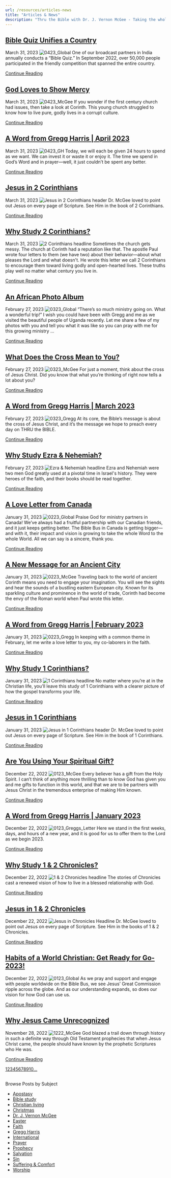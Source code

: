 ```yaml
---
url: /resources/articles-news
title: "Articles & News"
description: "Thru the Bible with Dr. J. Vernon McGee - Taking the whole Word to the whole world"
---
```







## [Bible Quiz Unifies a Country](articles-news/news/2023/03/31/bible-quiz-unifies-a-country)


March 31, 2023
![](https://www.ttb.org/images/default-source/features-and-news/0423_globale8019b7a-bbcb-406e-8537-c8fc28f46fba.jpg?sfvrsn=93891816_1 "0423_Global")
One of our broadcast partners in India annually conducts a “Bible Quiz.” In September 2022, over 50,000 people participated in the friendly competition that spanned the entire country.


[Continue Reading](articles-news/news/2023/03/31/bible-quiz-unifies-a-country)




## [God Loves to Show Mercy](articles-news/features/2023/03/31/god-loves-to-show-mercy)


March 31, 2023
![](https://www.ttb.org/images/default-source/features-and-news/0423_mcgee366ce8a0-a471-44eb-b394-e740150065c2.png?sfvrsn=d9891816_1 "0423_McGee")
If you wonder if the first century church had issues, then take a look at Corinth. This young church struggled to know how to live pure, godly lives in a corrupt culture.


[Continue Reading](articles-news/features/2023/03/31/god-loves-to-show-mercy)




## [A Word from Gregg Harris | April 2023](articles-news/features/2023/03/31/a-word-from-gregg-harris-april-2023)


March 31, 2023
![](https://www.ttb.org/images/default-source/features-and-news/0423_gh790834d3-bc83-43c5-b16c-95a835c560d6.jpg?sfvrsn=33881816_1 "0423_GH")
Today, we will each be given 24 hours to spend as we want. We can invest it or waste it or enjoy it. The time we spend in God’s Word and in prayer—well, it just couldn’t be spent any better.


[Continue Reading](articles-news/features/2023/03/31/a-word-from-gregg-harris-april-2023)




## [Jesus in 2 Corinthians](articles-news/features/2023/03/31/jesus-in-2-corinthians)


March 31, 2023
![](https://www.ttb.org/images/default-source/jesus-in/jesus-in-2-corinthians-header1d8959f8-cdea-4398-ac90-fe28c73a732d.jpg?sfvrsn=5d971816_1 "Jesus in 2 Corinthians header")
Dr. McGee loved to point out Jesus on every page of Scripture. See Him in the book of 2 Corinthians.


[Continue Reading](articles-news/features/2023/03/31/jesus-in-2-corinthians)




## [Why Study 2 Corinthians?](articles-news/features/2023/03/31/why-study-chronicles)


March 31, 2023
![](https://www.ttb.org/images/default-source/why-study/2-corinthians-headline080b88c8-5287-4eb0-b0bb-a2f55789ab26.jpg?sfvrsn=9881816_1 "2 Corinthians headline")
Sometimes the church gets messy. The church at Corinth had a reputation like that. The apostle Paul wrote four letters to them (we have two) about their behavior—about what pleases the Lord and what doesn't. He wrote this letter we call 2 Corinthians to encourage them toward living godly and open-hearted lives. These truths play well no matter what century you live in.


[Continue Reading](articles-news/features/2023/03/31/why-study-chronicles)




## [An African Photo Album](articles-news/news/2023/02/28/an-african-photo-album)


February 27, 2023
![](https://www.ttb.org/images/default-source/features-and-news/0323_global6a6e0b7e-cc82-488f-b480-331c39e6f38e.jpg?sfvrsn=71941816_1 "0323_Global")
﻿“There’s so much ministry going on. What a wonderful trip!” I wish you could have been with Gregg and me as we visited the beautiful people of Uganda recently. Let me share a few of my photos with you and tell you what it was like so you can pray with me for this growing ministry …


[Continue Reading](articles-news/news/2023/02/28/an-african-photo-album)




## [What Does the Cross Mean to You?](articles-news/features/2023/02/28/what-does-the-cross-mean-to-you)


February 27, 2023
![](https://www.ttb.org/images/default-source/features-and-news/0323_mcgee51da3a3b-65de-4c80-be8a-8ec7cac71b86.jpg?sfvrsn=b8931816_1 "0323_McGee")
For just a moment, think about the cross of Jesus Christ. Did you know that what you’re thinking of right now tells a lot about you?


[Continue Reading](articles-news/features/2023/02/28/what-does-the-cross-mean-to-you)




## [A Word from Gregg Harris | March 2023](articles-news/features/2023/02/28/a-word-from-gregg-harris-march-2023)


February 27, 2023
![](https://www.ttb.org/images/default-source/features-and-news/0323_gregg5dba70f0-ee9f-4273-8f88-ec2b5891ade8.jpg?sfvrsn=92931816_1 "0323_Gregg")
At its core, the Bible’s message is about the cross of Jesus Christ, and it’s the message we hope to preach every day on THRU the BIBLE.


[Continue Reading](articles-news/features/2023/02/28/a-word-from-gregg-harris-march-2023)




## [Why Study Ezra & Nehemiah?](articles-news/features/2023/02/27/why-study-ezra-nehemiah)


February 27, 2023
![](https://www.ttb.org/images/default-source/why-study/ezra-nehemiah-headline3625de71-b02e-4027-84c1-cad7a0d65337.jpg?sfvrsn=f4931816_1 "Ezra & Nehemiah headline")
Ezra and Nehemiah were two men God greatly used at a pivotal time in Israel's history. They were heroes of the faith, and their books should be read together.


[Continue Reading](articles-news/features/2023/02/27/why-study-ezra-nehemiah)




## [A Love Letter from Canada](articles-news/news/2023/02/01/a-love-letter-from-canada)


January 31, 2023
![](https://www.ttb.org/images/default-source/features-and-news/0223_globalb98de0b7-5e89-4ec3-a5f0-5d5d74f26f26.jpg?sfvrsn=149f1816_1 "0223_Global")
Praise God for ministry partners in Canada! We’ve always had a fruitful partnership with our Canadian friends, and it just keeps getting better. The Bible Bus in Canada is getting bigger—and with it, their impact and vision is growing to take the whole Word to the whole World. All we can say is a sincere, thank you.


[Continue Reading](articles-news/news/2023/02/01/a-love-letter-from-canada)




## [A New Message for an Ancient City](articles-news/features/2023/02/01/a-new-message-for-an-ancient-city)


January 31, 2023
![](https://www.ttb.org/images/default-source/features-and-news/0223_mcgee6aa94279-2010-4f6d-86b0-739715cd3d98.jpg?sfvrsn=529f1816_1 "0223_McGee")
Traveling back to the world of ancient Corinth means you need to engage your imagination. You will see the sights and hear the sounds of a bustling eastern European city. Known for its sparkling culture and prominence in the world of trade, Corinth had become the envy of the Roman world when Paul wrote this letter.


[Continue Reading](articles-news/features/2023/02/01/a-new-message-for-an-ancient-city)




## [A Word from Gregg Harris | February 2023](articles-news/features/2023/02/01/a-word-from-gregg-harris-february-2023)


January 31, 2023
![](https://www.ttb.org/images/default-source/features-and-news/0223_gregg14b82877-8451-468b-bb24-f46c62844a6e.jpg?sfvrsn=b49f1816_1 "0223_Gregg")
In keeping with a common theme in February, let me write a love letter to you, my co-laborers in the faith.


[Continue Reading](articles-news/features/2023/02/01/a-word-from-gregg-harris-february-2023)




## [Why Study 1 Corinthians?](articles-news/features/2023/02/01/why-study-chronicles)


January 31, 2023
![](https://www.ttb.org/images/default-source/why-study/1-corinthians-headlinebf567414-7e0b-46a3-8e3b-fb68c71a905e.jpg?sfvrsn=8e9f1816_1 "1 Corinthians headline")
No matter where you’re at in the Christian life, you’ll leave this study of 1 Corinthians with a clearer picture of how the gospel transforms your life.


[Continue Reading](articles-news/features/2023/02/01/why-study-chronicles)




## [Jesus in 1 Corinthians](articles-news/features/2023/02/01/jesus-in-1-corinthians)


January 31, 2023
![](https://www.ttb.org/images/default-source/jesus-in/jesus-in-1-corinthians-headerf50be4dd-e9ce-4d75-b699-0755e846c1fb.jpg?sfvrsn=c89f1816_1 "Jesus in 1 Corinthians header")
Dr. McGee loved to point out Jesus on every page of Scripture. See Him in the book of 1 Corinthians.


[Continue Reading](articles-news/features/2023/02/01/jesus-in-1-corinthians)




## [Are You Using Your Spiritual Gift?](articles-news/features/2022/12/22/are-you-using-your-spiritual-gift)


December 22, 2022
![](https://www.ttb.org/images/default-source/features-and-news/0123_mcgeecb60ae00-9724-42c4-b1ef-e3cfa19e20ee.jpg?sfvrsn=219a1816_1 "0123_McGee")
Every believer has a gift from the Holy Spirit. I can’t think of anything more thrilling than to know God has given you and me gifts to function in this world, and that we are to be partners with Jesus Christ in the tremendous enterprise of making Him known.


[Continue Reading](articles-news/features/2022/12/22/are-you-using-your-spiritual-gift)




## [A Word from Gregg Harris | January 2023](articles-news/features/2022/12/22/a-word-from-gregg-harris-january-2023)


December 22, 2022
![](https://www.ttb.org/images/default-source/features-and-news/0123_greggs_lettere9ceda8a-652f-4077-9015-28863f289e34.jpg?sfvrsn=7b9a1816_1 "0123_Greggs_Letter")
Here we stand in the first weeks, days, and hours of a new year, and it is good for us to offer them to the Lord as we begin 2023.


[Continue Reading](articles-news/features/2022/12/22/a-word-from-gregg-harris-january-2023)




## [Why Study 1 & 2 Chronicles?](articles-news/features/2022/12/22/why-study-chronicles)


December 22, 2022
![](https://www.ttb.org/images/default-source/why-study/1-2-chronicles-headline41415790-428f-43a7-9590-c5df945ce645.jpg?sfvrsn=5d9a1816_1 "1 & 2 Chronicles headline")
The stories of Chronicles cast a renewed vision of how to live in a blessed relationship with God.


[Continue Reading](articles-news/features/2022/12/22/why-study-chronicles)




## [Jesus in 1 & 2 Chronicles](articles-news/features/2022/12/22/jesus-in-1-2-chronicles)


December 22, 2022
![](https://www.ttb.org/images/default-source/features-and-news/jesus-in-chronicles-headline8ed82571-8441-46f3-a978-8179190eb357.jpg?sfvrsn=9f9a1816_1 "Jesus in Chronicles Headline")
Dr. McGee loved to point out Jesus on every page of Scripture. See Him in the books of 1 & 2 Chronicles.


[Continue Reading](articles-news/features/2022/12/22/jesus-in-1-2-chronicles)




## [Habits of a World Christian: Get Ready for Go-2023!](articles-news/news/2022/12/22/habits-of-a-world-christian-get-ready-for-go-2023!)


December 22, 2022
![](https://www.ttb.org/images/default-source/features-and-news/0123_global8fffa795-bad0-47f1-b099-c9dd0639a61b.jpg?sfvrsn=ce9b1816_1 "0123_Global")
As we pray and support and engage with people worldwide on the Bible Bus, we see Jesus’ Great Commission ripple across the globe. And as our understanding expands, so does our vision for how God can use us.


[Continue Reading](articles-news/news/2022/12/22/habits-of-a-world-christian-get-ready-for-go-2023!)




## [Why Jesus Came Unrecognized](articles-news/features/2022/11/28/why-jesus-came-unrecognized)


November 28, 2022
![](https://www.ttb.org/images/default-source/features-and-news/1222_mcgee1439cece-8d75-4d34-8de6-1c7936de9ce9.jpg?sfvrsn=34a51816_1 "1222_McGee")
God blazed a trail down through history in such a definite way through Old Testament prophecies that when Jesus Christ came, the people should have known by the prophetic Scriptures who He was.


[Continue Reading](articles-news/features/2022/11/28/why-jesus-came-unrecognized)





[1](https://www.ttb.org/resources/articles-news)[2](https://www.ttb.org/resources/articles-news/page/2)[3](https://www.ttb.org/resources/articles-news/page/3)[4](https://www.ttb.org/resources/articles-news/page/4)[5](https://www.ttb.org/resources/articles-news/page/5)[6](https://www.ttb.org/resources/articles-news/page/6)[7](https://www.ttb.org/resources/articles-news/page/7)[8](https://www.ttb.org/resources/articles-news/page/8)[9](https://www.ttb.org/resources/articles-news/page/9)[10](https://www.ttb.org/resources/articles-news/page/10)[...](https://www.ttb.org/resources/articles-news/page/11)





## 
 Browse Posts by Subject


* [Apostasy](/resources/articles-news/-in-tags/tags/Apostasy)
* [Bible study](/resources/articles-news/-in-tags/tags/Bible-study)
* [Christian living](/resources/articles-news/-in-tags/tags/Christian-living)
* [Christmas](/resources/articles-news/-in-tags/tags/Christmas)
* [Dr. J. Vernon McGee](/resources/articles-news/-in-tags/tags/Dr-J-Vernon-McGee)
* [Easter](/resources/articles-news/-in-tags/tags/easter)
* [Faith](/resources/articles-news/-in-tags/tags/Faith)
* [Gregg Harris](/resources/articles-news/-in-tags/tags/Gregg-Harris)
* [International](/resources/articles-news/-in-tags/tags/International)
* [Prayer](/resources/articles-news/-in-tags/tags/prayer)
* [Prophecy](/resources/articles-news/-in-tags/tags/Prophecy)
* [Salvation](/resources/articles-news/-in-tags/tags/Salvation)
* [Sin](/resources/articles-news/-in-tags/tags/sin)
* [Suffering & Comfort](/resources/articles-news/-in-tags/tags/Suffering-Comfort)
* [Worship](/resources/articles-news/-in-tags/tags/worship)






